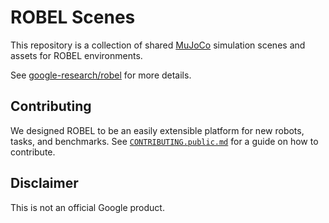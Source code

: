# ROBEL Scenes

This repository is a collection of shared [MuJoCo](http://www.mujoco.org/)
simulation scenes and assets for ROBEL environments.

See [google-research/robel](https://github.com/google-research/robel) for more
details.

## Contributing

We designed ROBEL to be an easily extensible platform for new robots, tasks, and
benchmarks. See [`CONTRIBUTING.public.md`](CONTRIBUTING.public.md) for a guide
on how to contribute.

## Disclaimer

This is not an official Google product.
